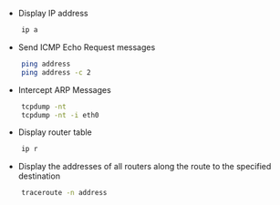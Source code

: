 - Display IP address
```bash
    ip a
```

- Send ICMP Echo Request messages
```bash
	ping address
	ping address -c 2
```

- Intercept ARP Messages
```bash
	tcpdump -nt
	tcpdump -nt -i eth0
```

- Display router table
```bash
	ip r
```

- Display the addresses of all routers along the route to the specified destination
```bash
	traceroute -n address
```